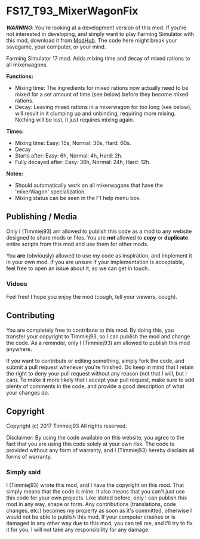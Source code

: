# FS17_T93_MixerWagonFix


***WARNING***: You're looking at a development version of this mod. If you're not interested in developing, and simply want to play Farming Simulator with this mod, download it from [ModHub](http://farming-simulator.com/mod.php?lang=en&country=us&mod_id=100973&title=fs2017). The code here might break your savegame, your computer, or your mind. 


Farming Simulator 17 mod. Adds mixing time and decay of mixed rations to all mixerwagons.

**Functions:**
- Mixing time: The ingredients for mixed rations now actually need to be mixed for a set amount of time (see below) before they become mixed rations.
- Decay: Leaving mixed rations in a mixerwagon for too long (see below), will result in it clumping up and unbinding, requiring more mixing. Nothing will be lost, it just requires mixing again.

**Times:**
- Mixing time: Easy: 15s, Normal: 30s, Hard: 60s.
- Decay
- Starts after: Easy: 6h, Normal: 4h, Hard: 2h.
- Fully decayed after: Easy: 36h, Normal: 24h, Hard: 12h.

**Notes:**
- Should automatically work on all mixerwagons that have the 'mixerWagon' specialization.
- Mixing status can be seen in the F1 help menu box.



## Publishing / Media
Only I (Timmiej93) am allowed to publish this code as a mod to any website designed to share mods or files. You are **not** allowed to **copy** or **duplicate** entire scripts from this mod and use them for other mods.

You **are** (obviously) allowed to use my code as inspiration, and implement it in your own mod. If you are unsure if your implementation is acceptable, feel free to open an issue about it, so we can get in touch.

### Videos
Feel free! I hope you enjoy the mod (cough, tell your viewers, cough).



## Contributing
You are completely free to contribute to this mod. By doing this, you transfer your copyright to Timmiej93, so I can publish the mod and change the code. As a reminder, only I (Timmiej93) am allowed to publish this mod anywhere.

If you want to contribute or editing something, simply fork the code, and submit a pull request whenever you're finished. Do keep in mind that I retain the right to deny your pull request without any reason (not that I will, but I can). To make it more likely that I accept your pull request, make sure to add plenty of comments in the code, and provide a good description of what your changes do.



## Copyright
Copyright (c) 2017 Timmiej93 All rights reserved.

Disclaimer: By using the code available on this website, you agree to the fact that you are using this code solely at your own risk. The code is provided without any form of warranty, and I (Timmiej93) hereby disclaim all forms of warranty.

### Simply said
I (Timmiej93) wrote this mod, and I have the copyright on this mod. That simply means that the code is mine. It also means that you can't just use this code for your own projects. Like stated before, only I can publish this mod in any way, shape or form. Any contributions (translations, code changes, etc.) becomes my property as soon as it's committed, otherwise I would not be able to publish this mod. If your computer crashes or is damaged in any other way due to this mod, you can tell me, and I'll try to fix it for you. I will not take any responsibility for any damage.
